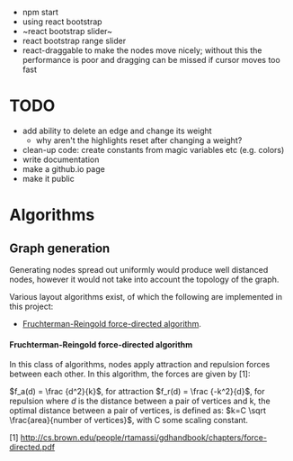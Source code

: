 - npm start
- using react bootstrap
- ~react bootstrap slider~
- react bootstrap range slider
- react-draggable to make the nodes move nicely; without this the performance is poor and dragging can be missed if cursor moves too fast

# TODO
- add ability to delete an edge and change its weight
    - why aren't the highlights reset after changing a weight?
- clean-up code: create constants from magic variables etc (e.g. colors)
- write documentation
- make a github.io page
- make it public 

# Algorithms

## Graph generation
Generating nodes spread out uniformly would produce well distanced nodes, however it would not take into account the topology of the graph.

Various layout algorithms exist, of which the following are implemented in this project:
- [Fruchterman-Reingold force-directed algorithm](#fruchterman-reingold-force-directed-algorithm).


#### Fruchterman-Reingold force-directed algorithm
In this class of algorithms, nodes apply attraction and repulsion forces between each other. In this algorithm, the forces are given by [1]:

$f_a(d) = \frac {d^2}{k}$, for attraction
$f_r(d) = \frac {-k^2}{d}$, for repulsion
where $d$ is the distance between a pair of vertices and k, the optimal distance between a pair of vertices, is defined as:
$k=C \sqrt \frac{area}{number of vertices}$, with C some scaling constant.

[1] http://cs.brown.edu/people/rtamassi/gdhandbook/chapters/force-directed.pdf